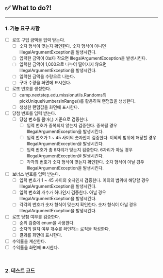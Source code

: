 ## ✅ What to do?!

***

### 1. 기능 요구 사항

+ [ ] 로또 구입 금액을 입력 받는다.
    + [ ] 숫자 형식이 맞는지 확인한다. 숫자 형식이 아니면 IllegalArgumentException을 발생시킨다.
    + [ ] 입력한 금액이 0보다 작으면 IllegalArgumentException을 발생시킨다.
    + [ ] 입력한 금액이 1,000으로 나누어 떨어지지 않으면 IllegalArgumentException을 발생시킨다.
    + [ ] 입력한 금액을 수량으로 나눈다.
    + [ ] 구매 수량을 화면에 표시한다.
+ [ ] 로또 번호를 생성한다.
    + [ ] camp.nextstep.edu.missionutils.Randoms의 pickUniqueNumbersInRange()를 활용하여 랜덤값을 생성한다.
    + [ ] 생성한 랜덤값을 화면에 표시한다.
+ [ ] 당첨 번호를 입력 받는다.
    + [ ] 당첨 번호를 콤마(,) 기준으로 검증한다.
        + [ ] 입력 번호가 중복되지 않는지 검증한다. 중복될 경우 IllegalArgumentException을 발생시킨다.
        + [ ] 입력 번호가 1 ~ 45 사이의 숫자인지 검증한다. 이외의 범위에 해당할 경우 IllegalArgumentException을 발생시킨다.
        + [ ] 입력 번호가 총 6자리가 맞는지 검증한다. 6자리가 아닐 경우 IllegalArgumentException을 발생시킨다.
        + [ ] 각각의 번호가 숫자 형식이 맞는지 확인한다. 숫자 형식이 아닐 경우 IllegalArgumentException을 발생시킨다.
+ [ ] 보너스 번호를 입력 받는다.
    + [ ] 입력 번호가 1 ~ 45 사이의 숫자인지 검증한다. 이외의 범위에 해당할 경우 IllegalArgumentException을 발생시킨다.
    + [ ] 입력 번호의 개수가 하나인지 검증한다. 아닐 경우 IllegalArgumentException을 발생시킨다.
    + [ ] 각각의 번호가 숫자 형식이 맞는지 확인한다. 숫자 형식이 아닐 경우 IllegalArgumentException을 발생시킨다.
+ [ ] 로또 당첨 여부를 검증한다.
    + [ ] 순위 검증에 enum을 사용한다.
    + [ ] 숫자의 일치 여부 개수를 확인하는 로직을 작성한다.
    + [ ] 결과를 화면에 표시한다.
+ [ ] 수익률을 계산한다.
+ [ ] 수익률을 화면에 표시한다.

<br>

### 2. 테스트 코드
